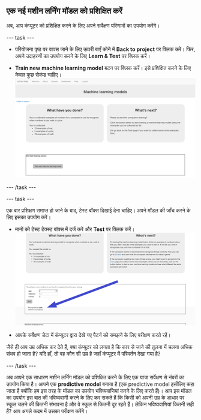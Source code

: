 ## एक नई मशीन लर्निंग मॉडल को प्रशिक्षित करें
अब, आप कंप्यूटर को प्रशिक्षित करने के लिए अपने सर्वेक्षण परिणामों का उपयोग करेंगे।

--- task ---

+ परियोजना पृष्ठ पर वापस जाने के लिए ऊपरी बाएँ कोने में **Back to project** पर क्लिक करें। फिर, अपने उदाहरणों का उपयोग करने के लिए **Learn & Test** पर क्लिक करें।

+ **Train new machine learning model** बटन पर क्लिक करें। इसे प्रशिक्षित करने के लिए केवल कुछ सेकंड चाहिए। 
![Train new machine learning model बटन](images/train-model.png)

--- /task ---

--- task ---

एक बार प्रशिक्षण समाप्त हो जाने के बाद, टेस्ट बॉक्स दिखाई देना चाहिए। अपने मॉडल की जाँच करने के लिए इसका उपयोग करें।
+ मानों को टेस्ट टेक्स्ट बॉक्स में दर्ज करें और **Test** पर क्लिक करें। 
![भविष्यवाणी, चलना, 9, 1.1 और 0 मानों के विश्लेषण के बाद बनाया जा रहा है](images/test-annotated.png)

+ आपके सर्वेक्षण डेटा में कंप्यूटर द्वारा देखे गए पैटर्न को समझने के लिए परीक्षण करते रहें।

जैसे ही आप उम्र अधिक कर देते हैं, क्या कंप्यूटर को लगता है कि कार से जाने की तुलना में चलना अधिक संभव हो जाता है? यदि हाँ, तो वह कौन सी उम्र है जहाँ कंप्यूटर में परिवर्तन देखा गया है?

--- /task ---

अब आपने एक साधारण मशीन लर्निंग मॉडल को प्रशिक्षित करने के लिए एक यात्रा सर्वेक्षण से नंबरों का उपयोग किया है। आपने एक **predictive model** बनाया है (एक predictive model इसीलिए कहा जाता है क्योंकि हम इस तरह के मॉडल का उपयोग भविष्यवाणियां करने के लिए करते हैं)। आप इस मॉडल का उपयोग इस बात की भविष्यवाणी करने के लिए कर सकते हैं कि किसी को अपनी उम्र के आधार पर स्कूल चलने की कितनी संभावना है और वे स्कूल से कितनी दूर रहते हैं। लेकिन भविष्यवाणियां कितनी सही हैं? आप अगले कदम में उसका परीक्षण करेंगे।
